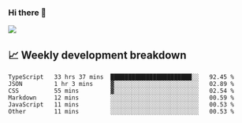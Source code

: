 ### Hi there 👋
<img align="center" src="https://github-readme-stats.vercel.app/api?username=Tumao727&show_icons=true&hide_title=true&theme=dracula" />


## 📈 Weekly development breakdown
<!--START_SECTION:waka-->

```text
TypeScript   33 hrs 37 mins  ███████████████████████░░   92.45 %
JSON         1 hr 3 mins     ▓░░░░░░░░░░░░░░░░░░░░░░░░   02.89 %
CSS          55 mins         ▓░░░░░░░░░░░░░░░░░░░░░░░░   02.54 %
Markdown     12 mins         ░░░░░░░░░░░░░░░░░░░░░░░░░   00.59 %
JavaScript   11 mins         ░░░░░░░░░░░░░░░░░░░░░░░░░   00.53 %
Other        11 mins         ░░░░░░░░░░░░░░░░░░░░░░░░░   00.53 %
```

<!--END_SECTION:waka-->
